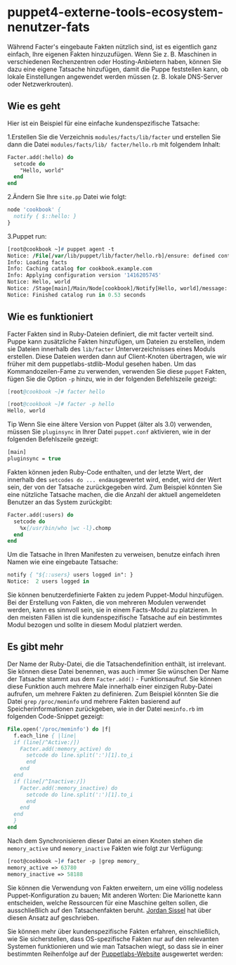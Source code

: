# puppet4-externe-tools-ecosystem-nenutzer-fats

Während Facter's eingebaute Fakten nützlich sind, ist es eigentlich ganz einfach, Ihre eigenen Fakten hinzuzufügen. Wenn Sie z. B. Maschinen in verschiedenen Rechenzentren oder Hosting-Anbietern haben, können Sie dazu eine eigene Tatsache hinzufügen, damit die Puppe feststellen kann, ob lokale Einstellungen angewendet werden müssen (z. B. lokale DNS-Server oder Netzwerkrouten).

## Wie es geht

Hier ist ein Beispiel für eine einfache kundenspezifische Tatsache:

1.Erstellen Sie die Verzeichnis `modules/facts/lib/facter` und erstellen Sie dann die Datei `modules/facts/lib/ facter/hello.rb` mit folgendem Inhalt:

```pp
Facter.add(:hello) do
  setcode do
    "Hello, world"
  end
end
```

2.Ändern Sie Ihre `site.pp` Datei wie folgt:

```pp
node 'cookbook' {
  notify { $::hello: }
}
```

3.Puppet run:

```pp
[root@cookbook ~]# puppet agent -t
Notice: /File[/var/lib/puppet/lib/facter/hello.rb]/ensure: defined content as '{md5}f66d5e290459388c5ffb3694dd22388b'
Info: Loading facts
Info: Caching catalog for cookbook.example.com
Info: Applying configuration version '1416205745'
Notice: Hello, world
Notice: /Stage[main]/Main/Node[cookbook]/Notify[Hello, world]/message: defined 'message' as 'Hello, world'
Notice: Finished catalog run in 0.53 seconds
```

## Wie es funktioniert

Facter Fakten sind in Ruby-Dateien definiert, die mit facter verteilt sind. Puppe kann zusätzliche Fakten hinzufügen, um Dateien zu erstellen, indem sie Dateien innerhalb des `lib/facter` Unterverzeichnisses eines Moduls erstellen. Diese Dateien werden dann auf Client-Knoten übertragen, wie wir früher mit dem puppetlabs-stdlib-Modul gesehen haben. Um das Kommandozeilen-Fame zu verwenden, verwenden Sie diese `puppet` Fakten, fügen Sie die Option `-p` hinzu, wie in der folgenden Befehlszeile gezeigt:

```s
[root@cookbook ~]# facter hello

[root@cookbook ~]# facter -p hello
Hello, world
```

Tip
Wenn Sie eine ältere Version von Puppet (älter als 3.0) verwenden, müssen Sie `pluginsync` in Ihrer Datei `puppet.conf` aktivieren, wie in der folgenden Befehlszeile gezeigt:

```pp
[main]
pluginsync = true
```

Fakten können jeden Ruby-Code enthalten, und der letzte Wert, der innerhalb des `setcodes do ... end`ausgewertet wird, endet, wird der Wert sein, der von der Tatsache zurückgegeben wird. Zum Beispiel könnten Sie eine nützliche Tatsache machen, die die Anzahl der aktuell angemeldeten Benutzer an das System zurückgibt:

```pp
Facter.add(:users) do
  setcode do
    %x{/usr/bin/who |wc -l}.chomp
  end
end
```

Um die Tatsache in Ihren Manifesten zu verweisen, benutze einfach ihren Namen wie eine eingebaute Tatsache:

```pp
notify { "${::users} users logged in": }
Notice:  2 users logged in
```

Sie können benutzerdefinierte Fakten zu jedem Puppet-Modul hinzufügen. Bei der Erstellung von Fakten, die von mehreren Modulen verwendet werden, kann es sinnvoll sein, sie in einem Facts-Modul zu platzieren. In den meisten Fällen ist die kundenspezifische Tatsache auf ein bestimmtes Modul bezogen und sollte in diesem Modul platziert werden.

## Es gibt mehr

Der Name der Ruby-Datei, die die Tatsachendefinition enthält, ist irrelevant. Sie können diese Datei benennen, was auch immer Sie wünschen Der Name der Tatsache stammt aus dem `Facter.add()` - Funktionsaufruf. Sie können diese Funktion auch mehrere Male innerhalb einer einzigen Ruby-Datei aufrufen, um mehrere Fakten zu definieren. Zum Beispiel könnten Sie die Datei `grep` `/proc/meminfo` und mehrere Fakten basierend auf Speicherinformationen zurückgeben, wie in der Datei `meminfo.rb` im folgenden Code-Snippet gezeigt:

```pp
File.open('/proc/meminfo') do |f|
  f.each_line { |line|
  if (line[/^Active:/])
    Facter.add(:memory_active) do
      setcode do line.split(':')[1].to_i
      end
    end
  end
  if (line[/^Inactive:/])
    Facter.add(:memory_inactive) do
      setcode do line.split(':')[1].to_i
      end
    end
  end
  }
end
```

Nach dem Synchronisieren dieser Datei an einen Knoten stehen die `memory_active` und `memory_inactive` Fakten wie folgt zur Verfügung:

```pp
[root@cookbook ~]# facter -p |grep memory_
memory_active => 63780
memory_inactive => 58188
```

Sie können die Verwendung von Fakten erweitern, um eine völlig nodeless Puppet-Konfiguration zu bauen; Mit anderen Worten: Die Marionette kann entscheiden, welche Ressourcen für eine Maschine gelten sollen, die ausschließlich auf den Tatsachenfakten beruht. [Jordan Sissel]( http://www.semicomplete.com/blog/geekery/puppet-nodeless-configuration.html) hat über diesen Ansatz auf geschrieben.

Sie können mehr über kundenspezifische Fakten erfahren, einschließlich, wie Sie sicherstellen, dass OS-spezifische Fakten nur auf den relevanten Systemen funktionieren und wie man Tatsachen wiegt, so dass sie in einer bestimmten Reihenfolge auf der [Puppetlabs-Website](Http://docs.puppetlabs.com/guides/custom_facts.html) ausgewertet werden:
